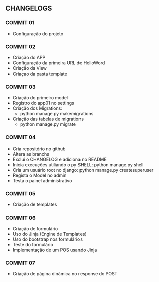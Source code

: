## CHANGELOGS

### COMMIT 01
- Configuração do projeto

### COMMIT 02
- Criação do APP
- Configuração da primeira URL de HelloWord
- Criação da View
- Criaçao da pasta template

### COMMIT 03
- Criação do primeiro model
- Registro do app01 no settings
- Criação dos Migrations: 
  - python manage.py makemigrations
- Criação das tabelas de migrations
  - python manage.py migrate

### COMMIT 04
- Cria repositório no github
- Altera as branchs
- Exclui o CHANGELOG e adiciona no README
- Inicia execuções utiliando o py SHELL: python manage.py shell
- Cria um usuário root no django: python manage.py createsuperuser
- Regista o Model no admin
- Testa o painel administrativo

### COMMIT 05
- Criação de templates

### COMMIT 06
- Criação de formulário
- Uso do Jinja (Engine de Templates)
- Uso do bootstrap nos formulários
- Teste do formulário
- Implementação de um POS usando Jinja

### COMMIT 07
- Criação de página dinâmica no response do POST